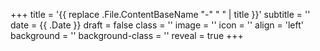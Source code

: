 +++
title = '{{ replace .File.ContentBaseName "-" " " | title }}'
subtitle = ''
date = {{ .Date }}
draft = false
class = ''
image = ''
icon = ''
align = 'left'
background = ''
background-class = ''
reveal = true
+++
